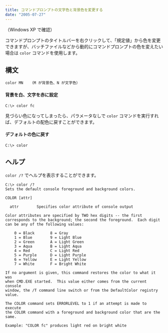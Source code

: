 ```yaml
---
title: コマンドプロンプトの文字色と背景色を変更する
date: "2005-07-27"
---
```


（Windows XP で確認）

コマンドプロンプトのタイトルバーを右クリックして、「規定値」から色を変更できますが、バッチファイルなどから動的にコマンドプロンプトの色を変えたい場合は `color` コマンドを使用します。


構文
----

```
color MN   （M が背景色、N が文字色）
```

#### 背景を白、文字を赤に設定

```
C:\> color fc
```

見づらい色になってしまったら、パラメータなしで `color` コマンドを実行すれば、デフォルトの配色に戻すことができます。

#### デフォルトの色に戻す

```
C:\> color
```


ヘルプ
----

`color /?` でヘルプを表示することができます。

```
C:\> color /?
Sets the default console foreground and background colors.

COLOR [attr]

  attr        Specifies color attribute of console output

Color attributes are specified by TWO hex digits -- the first
corresponds to the background; the second the foreground.  Each digit
can be any of the following values:

    0 = Black       8 = Gray
    1 = Blue        9 = Light Blue
    2 = Green       A = Light Green
    3 = Aqua        B = Light Aqua
    4 = Red         C = Light Red
    5 = Purple      D = Light Purple
    6 = Yellow      E = Light Yellow
    7 = White       F = Bright White

If no argument is given, this command restores the color to what it was
when CMD.EXE started.  This value either comes from the current console
window, the /T command line switch or from the DefaultColor registry
value.

The COLOR command sets ERRORLEVEL to 1 if an attempt is made to execute
the COLOR command with a foreground and background color that are the
same.

Example: "COLOR fc" produces light red on bright white
```

